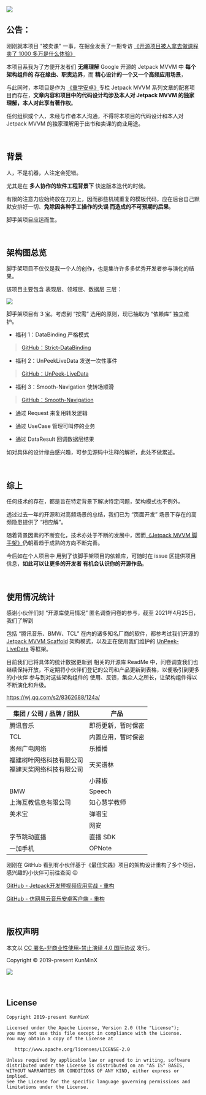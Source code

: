 ![](https://tva1.sinaimg.cn/large/008i3skNly1gre5lfhl9yj311u0awt9u.jpg)


## 公告：

刚刚就本项目 "被卖课" 一事，在掘金发表了一期专访 [《开源项目被人拿去做课程卖了 1000 多万是什么体验》](https://juejin.im/post/5ecb4950518825431a669897)

本项目系我为了方便开发者们 **无痛理解** Google 开源的 Jetpack MVVM 中 **每个架构组件的 存在缘由、职责边界**，而 **精心设计的一个又一个高频应用场景**，

与此同时，本项目是作为 [《重学安卓》](https://xiaozhuanlan.com/kunminx)专栏 Jetpack MVVM 系列文章的配套项目而存在，**文章内容和项目中的代码设计均涉及本人对 Jetpack MVVM 的独家理解，本人对此享有著作权**。

任何组织或个人，未经与作者本人沟通，不得将本项目的代码设计和本人对 Jetpack MVVM 的独家理解用于出书和卖课的商业用途。

&nbsp;

## 背景

人，不是机器，人注定会犯错。

尤其是在 **多人协作的软件工程背景下** 快速版本迭代的时候。

有限的注意力应始终放在刀刃上，因而那些机械重复的模板代码，应在后台自己默默安排好一切、**免除因各种手工操作的失误 而造成的不可预期的后果**。

脚手架项目应运而生。

&nbsp;

## 架构图总览

脚手架项目不仅仅是我一个人的创作，也是集许许多多优秀开发者参与演化的结果。

该项目主要包含 表现层、领域层、数据层 三层：

![](https://images.xiaozhuanlan.com/photo/2020/710c5e1be25296c9b513c17bacaadfee.gif)

脚手架项目有 3 宝。考虑到 “按需” 选用的原则，现已抽取为 “依赖库” 独立维护。

- 福利 1：DataBinding 严格模式

> [GitHub：Strict-DataBinding](https://github.com/KunMinX/Strict-DataBinding)

- 福利 2：UnPeekLiveData 发送一次性事件

> [GitHub：UnPeek-LiveData](https://github.com/KunMinX/UnPeek-LiveData)

- 福利 3：Smooth-Navigation 使转场顺滑

> [GitHub：Smooth-Navigation](https://github.com/KunMinX/Smooth-Navigation)

- 通过 Request 来复用转发逻辑

- 通过 UseCase 管理可叫停的业务

- 通过 DataResult 回调数据层结果

如对具体的设计缘由感兴趣，可参见源码中注释的解析，此处不做累述。

&nbsp;

## 综上

任何技术的存在，都是旨在特定背景下解决特定问题，架构模式也不例外。

透过过去一年的开源和对高频场景的总结，我们已为 “页面开发” 场景下存在的高频隐患提供了 “相应解”。

随着背景因素的不断变化，技术亦处于不断的发展中，因而[《Jetpack MVVM 脚手架》](https://github.com/KunMinX/Jetpack-MVVM-Scaffold)仍朝着趋于成熟的方向不断完善。

今后如在个人项目中 用到了该脚手架项目的依赖库，可随时在 issue 区提供项目信息，**如此可以让更多的开发者 有机会认识你的开源作品**。


&nbsp;

## 使用情况统计

感谢小伙伴们对 “开源库使用情况” 匿名调查问卷的参与，截至 2021年4月25日，我们了解到

包括 “腾讯音乐、BMW、TCL” 在内的诸多知名厂商的软件，都参考过我们开源的 [Jetpack MVVM Scaffold](https://github.com/KunMinX/Jetpack-MVVM-Scaffold) 架构模式，以及正在使用我们维护的 [UnPeek-LiveData](https://github.com/KunMinX/UnPeek-LiveData) 等框架。

目前我们已将具体的统计数据更新到 相关的开源库 ReadMe 中，问卷调查我们也继续保持开放，不定期将小伙伴们登记的公司和产品更新到表格，以便吸引到更多的小伙伴 参与到对这些架构组件的 使用、反馈，集众人之所长，让架构组件得以不断演化和升级。

https://wj.qq.com/s2/8362688/124a/


| 集团 / 公司 / 品牌 / 团队                             | 产品               |
| ----------------------------------------------------- | ------------------ |
| 腾讯音乐                                              | 即将更新，暂时保密       |
| TCL                                                   | 内置应用，暂时保密 |
| 贵州广电网络                                          | 乐播播             |
| 福建树叶网络科技有限公司<br/>福建天奖网络科技有限公司 | 天奖谱林           |
|                                                       | 小辣椒             |
| BMW                                                   | Speech             |
| 上海互教信息有限公司                                  | 知心慧学教师       |
| 美术宝                                                | 弹唱宝             |
|                                                       | 网安               |
| 字节跳动直播                                          | 直播 SDK           |
| 一加手机                                              | OPNote             |



刚刚在 GitHub 看到有小伙伴基于《最佳实践》项目的架构设计重构了多个项目，感兴趣的小伙伴可前往查阅 😉

[GitHub - Jetpack开发短视频应用实战 - 重构](https://github.com/zion223/Jetpack-MVVM-PPJoke)

[GitHub - 仿网易云音乐安卓客户端 - 重构](https://github.com/zion223/NeteaseCloudMusic-MVVM)

&nbsp;

## 版权声明

本文以 [CC 署名-非商业性使用-禁止演绎 4.0 国际协议](https://creativecommons.org/licenses/by-nc-nd/4.0/deed.zh) 发行。

Copyright © 2019-present KunMinX

![](https://images.xiaozhuanlan.com/photo/2020/8fc6f51263babeb544bb4a7dae6cde59.jpg)

&nbsp;

## License

```
Copyright 2019-present KunMinX

Licensed under the Apache License, Version 2.0 (the "License");
you may not use this file except in compliance with the License.
You may obtain a copy of the License at

   http://www.apache.org/licenses/LICENSE-2.0

Unless required by applicable law or agreed to in writing, software
distributed under the License is distributed on an "AS IS" BASIS,
WITHOUT WARRANTIES OR CONDITIONS OF ANY KIND, either express or implied.
See the License for the specific language governing permissions and
limitations under the License.
```
